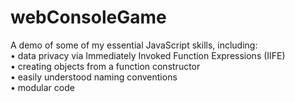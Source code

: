 # webConsoleGame
A demo of some of my essential JavaScript skills, including:
<br>• data privacy via Immediately Invoked Function Expressions (IIFE) <br>
• creating objects from a function constructor <br>
• easily understood naming conventions <br>
• modular code <br>
